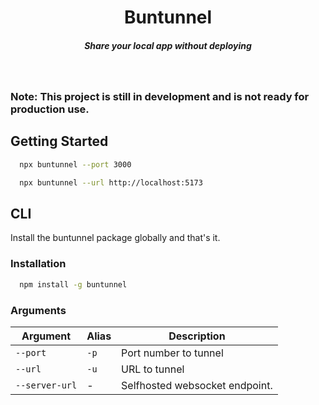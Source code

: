 <div align="center">
    <h1 align="center">Buntunnel</h1>
    <h5>Share your local app without deploying</h5>
</div>
<br/>

### Note: This project is still in development and is not ready for production use.

## Getting Started

```bash
  npx buntunnel --port 3000
```

```bash
  npx buntunnel --url http://localhost:5173
```

## CLI

Install the buntunnel package globally and that's it.

### Installation

```bash
  npm install -g buntunnel
```

### Arguments

| Argument       | Alias | Description                    |
| -------------- | ----- | ------------------------------ |
| `--port`       | `-p`  | Port number to tunnel          |
| `--url`        | `-u`  | URL to tunnel                  |
| `--server-url` | -     | Selfhosted websocket endpoint. |
